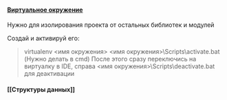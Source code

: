 
#### [Виртуальное окружение](https://virtualenv.pypa.io/en/stable/)

Нужно для изолирования проекта от остальных библиотек и модулей

Создай и активируй его:

> virtualenv <имя окружения>
> <имя окружения>\Scripts\activate.bat (Нужно делать в cmd)
> После этого сразу переключись на виртуалку в IDE, справа
> <имя окружения>\Scripts\deactivate.bat для деактивации

#### [[Структуры данных]]



